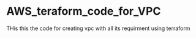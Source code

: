 # AWS_teraform_code_for_VPC
THis this the code for creating vpc with all its requirment using terraform
